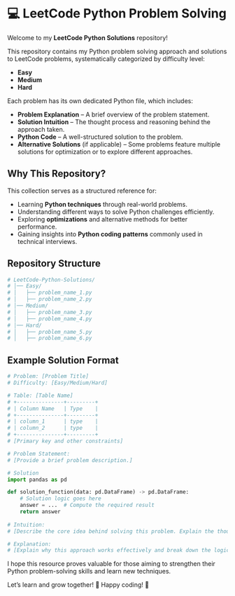 # 💻 LeetCode Python Problem Solving

Welcome to my **LeetCode Python Solutions** repository!

This repository contains my Python problem solving approach and solutions to LeetCode problems, systematically categorized by difficulty level:

- **Easy**
- **Medium**
- **Hard**

Each problem has its own dedicated Python file, which includes:

- **Problem Explanation** – A brief overview of the problem statement.
- **Solution Intuition** – The thought process and reasoning behind the approach taken.
- **Python Code** – A well-structured solution to the problem.
- **Alternative Solutions** (if applicable) – Some problems feature multiple solutions for optimization or to explore different approaches.

## Why This Repository?

This collection serves as a structured reference for:

- Learning **Python techniques** through real-world problems.
- Understanding different ways to solve Python challenges efficiently.
- Exploring **optimizations** and alternative methods for better performance.
- Gaining insights into **Python coding patterns** commonly used in technical interviews.

## Repository Structure

```python
# LeetCode-Python-Solutions/
# │── Easy/
# │   ├── problem_name_1.py
# │   ├── problem_name_2.py
# │── Medium/
# │   ├── problem_name_3.py
# │   ├── problem_name_4.py
# │── Hard/
# │   ├── problem_name_5.py
# │   ├── problem_name_6.py
```
## Example Solution Format

```python
# Problem: [Problem Title]
# Difficulty: [Easy/Medium/Hard]

# Table: [Table Name]
# +---------------+---------+
# | Column Name   | Type    |
# +---------------+---------+
# | column_1      | type    |
# | column_2      | type    |
# +---------------+---------+
# [Primary key and other constraints]

# Problem Statement:
# [Provide a brief problem description.]

# Solution
import pandas as pd

def solution_function(data: pd.DataFrame) -> pd.DataFrame:
    # Solution logic goes here
    answer = ...  # Compute the required result
    return answer
    
# Intuition:
# [Describe the core idea behind solving this problem. Explain the thought process used to arrive at the solution.]

# Explanation:
# [Explain why this approach works effectively and break down the logic of the code step by step.]
```

I hope this resource proves valuable for those aiming to strengthen their Python problem-solving skills and learn new techniques.

Let’s learn and grow together! 🚀 Happy coding! 🎯
